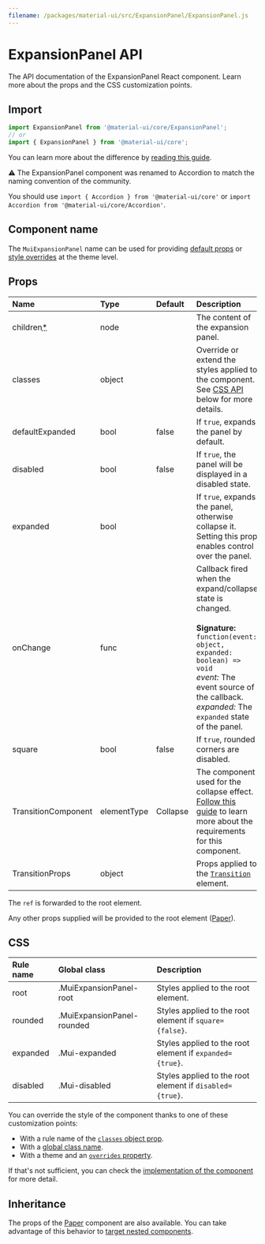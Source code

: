 ```yaml
---
filename: /packages/material-ui/src/ExpansionPanel/ExpansionPanel.js
---
```


<!--- This documentation is automatically generated, do not try to edit it. -->

# ExpansionPanel API

<p class="description">The API documentation of the ExpansionPanel React component. Learn more about the props and the CSS customization points.</p>

## Import

```js
import ExpansionPanel from '@material-ui/core/ExpansionPanel';
// or
import { ExpansionPanel } from '@material-ui/core';
```

You can learn more about the difference by [reading this guide](/guides/minimizing-bundle-size/).

⚠️ The ExpansionPanel component was renamed to Accordion to match the naming convention of the community.

You should use `import { Accordion } from '@material-ui/core'`
or `import Accordion from '@material-ui/core/Accordion'`.

## Component name

The `MuiExpansionPanel` name can be used for providing [default props](/customization/globals/#default-props) or [style overrides](/customization/globals/#css) at the theme level.

## Props

| Name | Type | Default | Description |
|:-----|:-----|:--------|:------------|
| <span class="prop-name required">children<abbr title="required">*</abbr></span> | <span class="prop-type">node</span> |  | The content of the expansion panel. |
| <span class="prop-name">classes</span> | <span class="prop-type">object</span> |  | Override or extend the styles applied to the component. See [CSS API](#css) below for more details. |
| <span class="prop-name">defaultExpanded</span> | <span class="prop-type">bool</span> | <span class="prop-default">false</span> | If `true`, expands the panel by default. |
| <span class="prop-name">disabled</span> | <span class="prop-type">bool</span> | <span class="prop-default">false</span> | If `true`, the panel will be displayed in a disabled state. |
| <span class="prop-name">expanded</span> | <span class="prop-type">bool</span> |  | If `true`, expands the panel, otherwise collapse it. Setting this prop enables control over the panel. |
| <span class="prop-name">onChange</span> | <span class="prop-type">func</span> |  | Callback fired when the expand/collapse state is changed.<br><br>**Signature:**<br>`function(event: object, expanded: boolean) => void`<br>*event:* The event source of the callback.<br>*expanded:* The `expanded` state of the panel. |
| <span class="prop-name">square</span> | <span class="prop-type">bool</span> | <span class="prop-default">false</span> | If `true`, rounded corners are disabled. |
| <span class="prop-name">TransitionComponent</span> | <span class="prop-type">elementType</span> | <span class="prop-default">Collapse</span> | The component used for the collapse effect. [Follow this guide](/components/transitions/#transitioncomponent-prop) to learn more about the requirements for this component. |
| <span class="prop-name">TransitionProps</span> | <span class="prop-type">object</span> |  | Props applied to the [`Transition`](http://reactcommunity.org/react-transition-group/transition#Transition-props) element. |

The `ref` is forwarded to the root element.

Any other props supplied will be provided to the root element ([Paper](/api/paper/)).

## CSS

| Rule name | Global class | Description |
|:-----|:-------------|:------------|
| <span class="prop-name">root</span> | <span class="prop-name">.MuiExpansionPanel-root</span> | Styles applied to the root element.
| <span class="prop-name">rounded</span> | <span class="prop-name">.MuiExpansionPanel-rounded</span> | Styles applied to the root element if `square={false}`.
| <span class="prop-name">expanded</span> | <span class="prop-name">.Mui-expanded</span> | Styles applied to the root element if `expanded={true}`.
| <span class="prop-name">disabled</span> | <span class="prop-name">.Mui-disabled</span> | Styles applied to the root element if `disabled={true}`.

You can override the style of the component thanks to one of these customization points:

- With a rule name of the [`classes` object prop](/customization/components/#overriding-styles-with-classes).
- With a [global class name](/customization/components/#overriding-styles-with-global-class-names).
- With a theme and an [`overrides` property](/customization/globals/#css).

If that's not sufficient, you can check the [implementation of the component](https://github.com/mui-org/material-ui/blob/master/packages/material-ui/src/ExpansionPanel/ExpansionPanel.js) for more detail.

## Inheritance

The props of the [Paper](/api/paper/) component are also available.
You can take advantage of this behavior to [target nested components](/guides/api/#spread).


